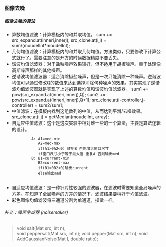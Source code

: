 ### 图像去噪

##### 图像去噪的算法
* 算数均值滤波：计算模板内的和并取均值。
sum += src_expand.at<uchar>(inneri,innerj);
src_clone.at<uchar>(i,j) = sum/(moudelInt*moudelInt);
* 几何均值滤波：计算模板内的和并取几何均值。方法类似，只要修改下计算公式就行了。需要注意的是开方的时候数据精度不要丢失。
* 谐波均值滤波器：对于盐粒噪声效果较好，但不适用于胡椒噪声。善于处理像高斯噪声那样的其他噪声。
* 逆谐波均值滤波器：适合消除椒盐噪声，但是一次只能消除一种噪声。逆谐波均值可以通过修改Q的数值来达到选择消除何种噪声的效果。其实实现了逆谐波均值滤波器就是实现了上述的算数均值和谐波均值滤波器。
sum1 += pow(src_expand.at<uchar>(inneri,innerj),Q);
sum2 += pow(src_expand.at<uchar>(inneri,innerj),Q+1);
src_clone.at<uchar>(i-controller,j-controller) = sum2/sum1; 
* 中值滤波：在模板内找到这组数列的中值，从而达到平滑/去噪效果。
src_clone.at<uchar>(i,j) = getMedian(moudelInt, array);
* 自适应中值滤波：这个是这次实验中相对难一些的一个算法，主要是算法逻辑的设计。

```
            A: A1=med-min
               A2=med-max
               if(A1>0A2<0) 转到B 否则增大窗口尺寸
               if窗口尺寸小于等于最大值 重复A 否则输出med
            B: B1=current-min
               B2=current-max
               if(B1>0B2<0)输出current
               else输出med
            
```

* 自适应均值滤波：是一种针对性较强的滤波器，在滤波时需要知道全局噪声的方差。在知道了全局噪声的方差的情况下，滤波结果要稍好于均值滤波。
* 彩色图像均值滤波将三通道分割为单通道，操做一样。

###### 补充：噪声生成器 (noisemaker)
>void salt(Mat src, int n);  
void peppersalt(Mat src, int n); 
void pepper(Mat src, int n);
void AddGaussianNoise(Mat I, double ratio);
